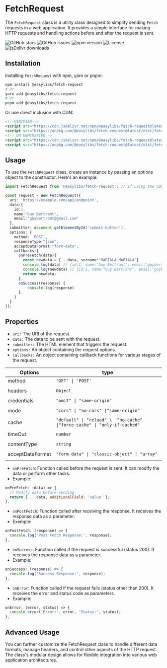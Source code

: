 # FetchRequest

The `FetchRequest` class is a utility class designed to simplify sending `Fetch` requests in a web application. It provides a simple interface for making HTTP requests and handling actions before and after the request is sent.

![GitHub stars](https://img.shields.io/github/stars/Nelsallg/easylibs?style=social)
![GitHub issues](https://img.shields.io/github/issues/Nelsallg/easylibs)
![npm version](https://img.shields.io/npm/v/@easylibs/fetch-request.svg?style=flat)
![License](https://img.shields.io/badge/license-MIT-blue.svg)
![jsDelivr downloads](https://img.shields.io/jsdelivr/npm/hm/@easylibs/fetch-request)

## Installation

Installing `FetchRequest` with npm, yarn or pnpm:

```bash
npm install @easylibs/fetch-request
# Or
yarn add @easylibs/fetch-request
# Or
pnpm add @easylibs/fetch-request
```

Or use direct inclusion with CDN:

```html
<!--MINIFIED-->
<script src="https://cdn.jsdelivr.net/npm/@easylibs/fetch-request@latest/dist/fetch-request.min.js"></script>
<script src="https://unpkg.com/@easylibs/fetch-request@latest/dist/fetch-request.min.js"></script>
<!-- OR UNMINIFIED-->
<script src="https://cdn.jsdelivr.net/npm/@easylibs/fetch-request@latest/dist/fetch-request.js"></script>
<script src="https://unpkg.com/@easylibs/fetch-request@latest/dist/fetch-request.js"></script>
```

## Usage

To use the `FetchRequest` class, create an instance by passing
an options object to the constructor. Here's an example:

```typescript
import FetchRequest from '@easylibs/fetch-request'; // If using the CDN, this line is not necessary.

const request = new FetchRequest({
  uri: 'https://example.com/api/endpoint',
  data:{
    id:1,
    name:"Guy Bertrant",
    email:"guybertrant@gmail.com"
  },
  submitter: document.getElementById('submit-button'),
  options: {
    method: 'POST',
    responseType:"json",
    acceptDataFormat:"form-data",
    callbacks:{
      onPreFetch(data){
        const newdata = {...data, surname:"MABIALA MABIALA"}
        console.log(data) // {id:1, name:"Guy Bertrant", email:"guybertrant@gmail.com"}
        console.log(newdata) // {id:1, name:"Guy Bertrant", email:"guybertrant@gmail.com", surname:"MABIALA MABIALA"}
        return newdata;
      },
      onSuccess(response) {
          console.log(response)
      },
    }
  }
});

```

## Properties

* `uri:` The URI of the request.
* `data:` The data to be sent with the request.
* `submitter:` The HTML element that triggers the request.
* `options:` An object containing the request options.
* `callbacks:` An object containing callback functions for various stages of the request.

|  Options                |                                     type                                  |
|-------------------------|---------------------------------------------------------------------------|
|  method                 |  `'GET' \| 'POST'`                                                        |
|                         |                                                                           |
|  headers                |  `Object`                                                                 |
|                         |                                                                           |
|  credentials            |  `"omit" \| "same-origin"`                                                |
|                         |                                                                           |
|  mode                   |  `"cors" \| "no-cors" \|"same-origin"`                                    |
|                         |                                                                           |
|  cache                  |  `"default" \| "reload" \  "no-cache" \|"force-cache" \| "only-if-cached"`|
|                         |                                                                           |
|  timeOut                |  `number`                                                                 |
|                         |                                                                           |
|  contentType            |  `string`                                                                 |
|                         |                                                                           |
|  acceptDataFormat       |   `"form-data" \| "classic-object" \| "array"`                            |
|                         |                                                                           |

* `onPreFetch`:  Function called before the request is sent. It can modify the data or perform other tasks.
* Example:

```javascript
onPreFetch: (data) => {
  // Modify data before sending
  return { ...data, additionalField: 'value' };
},
```

* `onPostFetch`: Function called after receiving the response. It receives the response data as a parameter.
* Exemple:

```javascript
onPostFetch: (response) => {
  console.log('Post Fetch Response:', response);
},

```

* `onSuccess`: Function called if the request is successful (status 200). It receives the response data as a parameter.
* Example:

```javascript
onSuccess: (response) => {
  console.log('Success Response:', response);
},

```

* `onError`: Function called if the request fails (status other than 200). It receives the error and status code as parameters.
* Example:

```javascript
onError: (error, status) => {
  console.error('Error:', error, 'Status:', status);
},

```

## Advanced Usage

You can further customize the FetchRequest class to handle different data formats, manage headers, and control other aspects of the HTTP request. The class's modular design allows for flexible integration into various web application architectures.
